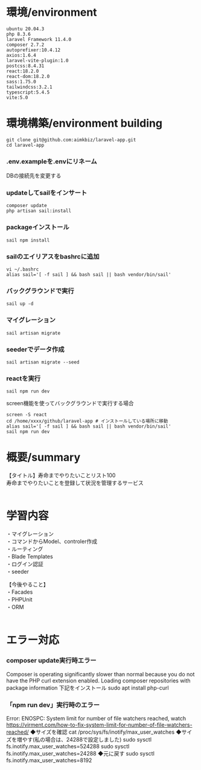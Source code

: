 # 環境/environment
```
ubuntu 20.04.3 
php 8.3.6
laravel Framework 11.4.0
composer 2.7.2 
autoprefixer:10.4.12
axios:1.6.4
laravel-vite-plugin:1.0
postcss:8.4.31
react:18.2.0
react-dom:18.2.0
sass:1.75.0
tailwindcss:3.2.1
typescript:5.4.5
vite:5.0
```

# 環境構築/environment building

```
git clone git@github.com:aimkbiz/laravel-app.git
cd laravel-app
```

### .env.exampleを.envにリネーム
DBの接続先を変更する



###  updateしてsailをインサート
```
composer update
php artisan sail:install
```

### packageインストール
```
sail npm install
```

###  sailのエイリアスをbashrcに追加
```
vi ~/.bashrc
alias sail='[ -f sail ] && bash sail || bash vendor/bin/sail'
```

###  バックグラウンドで実行
```
sail up -d
```

### マイグレーション
```
sail artisan migrate
```

### seederでデータ作成
```
sail artisan migrate --seed
```

### reactを実行
```
sail npm run dev
```
screen機能を使ってバックグラウンドで実行する場合
```
screen -S react
cd /home/xxxx/github/laravel-app # インストールしている場所に移動
alias sail='[ -f sail ] && bash sail || bash vendor/bin/sail'
sail npm run dev
```

# 概要/summary
【タイトル】寿命までやりたいことリスト100<br />
寿命までやりたいことを登録して状況を管理するサービス<br /><br />

# 学習内容<br />
・マイグレーション<br />
・コマンドからModel、controler作成<br />
・ルーティング<br />
・Blade Templates<br />
・ログイン認証<br />
・seeder<br />

【今後やること】<br />
・Facades<br />
・PHPUnit<br />
・ORM<br /><br />

# エラー対応
### composer update実行時エラー
Composer is operating significantly slower than normal because you do not have the PHP curl extension enabled.
Loading composer repositories with package information
下記をインストール
sudo apt install php-curl

### 「npm run dev」実行時のエラー
Error: ENOSPC: System limit for number of file watchers reached, watch 
https://virment.com/how-to-fix-system-limit-for-number-of-file-watchers-reached/
◆サイズを確認
cat /proc/sys/fs/inotify/max_user_watches
◆サイズを増やす(私の場合は、24288で設定しました)
sudo sysctl fs.inotify.max_user_watches=524288
sudo sysctl fs.inotify.max_user_watches=24288
◆元に戻す
sudo sysctl fs.inotify.max_user_watches=8192
